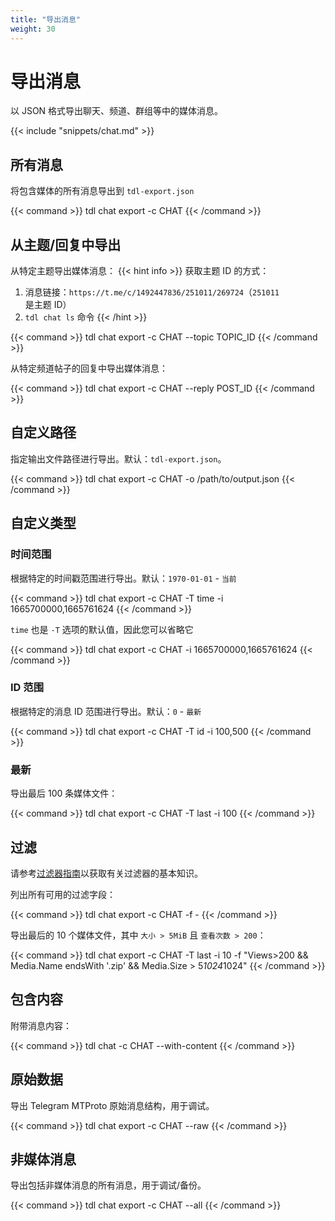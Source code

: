 ```yaml
---
title: "导出消息"
weight: 30
---
```


# 导出消息

以 JSON 格式导出聊天、频道、群组等中的媒体消息。

{{< include "snippets/chat.md" >}}

## 所有消息

将包含媒体的所有消息导出到 `tdl-export.json`

{{< command >}}
tdl chat export -c CHAT
{{< /command >}}

## 从主题/回复中导出

从特定主题导出媒体消息：
{{< hint info >}}
获取主题 ID 的方式：

1. 消息链接：`https://t.me/c/1492447836/251011/269724`（`251011` 是主题 ID）
2. `tdl chat ls` 命令
   {{< /hint >}}

{{< command >}}
tdl chat export -c CHAT --topic TOPIC_ID
{{< /command >}}

从特定频道帖子的回复中导出媒体消息：

{{< command >}}
tdl chat export -c CHAT --reply POST_ID
{{< /command >}}

## 自定义路径

指定输出文件路径进行导出。默认：`tdl-export.json`。

{{< command >}}
tdl chat export -c CHAT -o /path/to/output.json
{{< /command >}}

## 自定义类型

### 时间范围

根据特定的时间戳范围进行导出。默认：`1970-01-01` - `当前`

{{< command >}}
tdl chat export -c CHAT -T time -i 1665700000,1665761624
{{< /command >}}

`time` 也是 `-T` 选项的默认值，因此您可以省略它

{{< command >}}
tdl chat export -c CHAT -i 1665700000,1665761624
{{< /command >}}

### ID 范围

根据特定的消息 ID 范围进行导出。默认：`0` - `最新`

{{< command >}}
tdl chat export -c CHAT -T id -i 100,500
{{< /command >}}

### 最新

导出最后 100 条媒体文件：

{{< command >}}
tdl chat export -c CHAT -T last -i 100
{{< /command >}}

## 过滤

请参考[过滤器指南](/zh/reference/expr)以获取有关过滤器的基本知识。

列出所有可用的过滤字段：

{{< command >}}
tdl chat export -c CHAT -f -
{{< /command >}}

导出最后的 10 个媒体文件，其中 `大小 > 5MiB` 且 `查看次数 > 200`：

{{< command >}}
tdl chat export -c CHAT -T last -i 10 -f "Views>200 && Media.Name endsWith '.zip' && Media.Size > 5*1024*1024"
{{< /command >}}

## 包含内容

附带消息内容：

{{< command >}}
tdl chat -c CHAT --with-content
{{< /command >}}

## 原始数据

导出 Telegram MTProto 原始消息结构，用于调试。

{{< command >}}
tdl chat export -c CHAT --raw
{{< /command >}}

## 非媒体消息

导出包括非媒体消息的所有消息，用于调试/备份。

{{< command >}}
tdl chat export -c CHAT --all
{{< /command >}}
